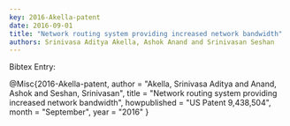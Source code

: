 ```yaml
---
key: 2016-Akella-patent
date: 2016-09-01
title: "Network routing system providing increased network bandwidth"
authors: Srinivasa Aditya Akella, Ashok Anand and Srinivasan Seshan
---
```


Bibtex Entry:

@Misc{2016-Akella-patent,
    author = "Akella, Srinivasa Aditya and Anand, Ashok and Seshan, Srinivasan",
    title = "Network routing system providing increased network bandwidth",
    howpublished = "US Patent 9,438,504",
    month = "September",
    year = "2016"
}

